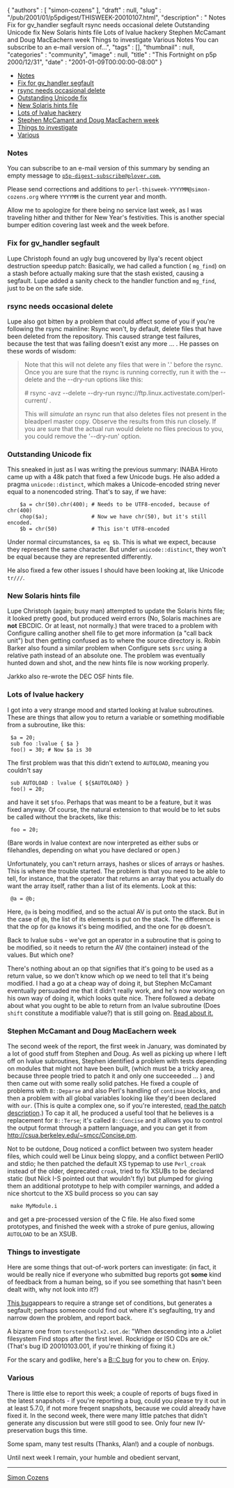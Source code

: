 {
   "authors" : [
      "simon-cozens"
   ],
   "draft" : null,
   "slug" : "/pub/2001/01/p5pdigest/THISWEEK-20010107.html",
   "description" : " Notes Fix for gv_handler segfault rsync needs occasional delete Outstanding Unicode fix New Solaris hints file Lots of lvalue hackery Stephen McCamant and Doug MacEachern week Things to investigate Various Notes You can subscribe to an e-mail version of...",
   "tags" : [],
   "thumbnail" : null,
   "categories" : "community",
   "image" : null,
   "title" : "This Fortnight on p5p 2000/12/31",
   "date" : "2001-01-09T00:00:00-08:00"
}



-   [Notes](#Notes)
-   [Fix for gv\_handler segfault](#Fix_for_gv_handler_segfault)
-   [rsync needs occasional delete](#rsync_needs_occasional_delete)
-   [Outstanding Unicode fix](#Outstanding_Unicode_fix)
-   [New Solaris hints file](#New_Solaris_hints_file)
-   [Lots of lvalue hackery](#Lots_of_lvalue_hackery)
-   [Stephen McCamant and Doug MacEachern week](#Stephen_McCamant_and_Doug_MacEachern_week)
-   [Things to investigate](#Things_to_investigate)
-   [Various](#Various)

### <span id="Notes">Notes</span>

You can subscribe to an e-mail version of this summary by sending an empty message to [`p5p-digest-subscribe@plover.com`.](mailto:p5p-digest-subscribe@plover.com)

Please send corrections and additions to `perl-thisweek-YYYYMM@simon-cozens.org` where `YYYYMM` is the current year and month.

Allow me to apologize for there being no service last week, as I was traveling hither and thither for New Year's festivities. This is another special bumper edition covering last week and the week before.

### <span id="Fix_for_gv_handler_segfault">Fix for gv\_handler segfault</span>

Lupe Christoph found an ugly bug uncovered by Ilya's recent object destruction speedup patch: Basically, we had called a function ( `mg_find`) on a stash before actually making sure that the stash existed, causing a segfault. Lupe added a sanity check to the handler function and `mg_find`, just to be on the safe side.

### <span id="rsync_needs_occasional_delete">rsync needs occasional delete</span>

Lupe also got bitten by a problem that could affect some of you if you're following the rsync mainline: Rsync won't, by default, delete files that have been deleted from the repository. This caused strange test failures, because the test that was failing doesn't exist any more ... . He passes on these words of wisdom:

> Note that this will not delete any files that were in '.' before the rsync. Once you are sure that the rsync is running correctly, run it with the --delete and the --dry-run options like this:
>
> \# rsync -avz --delete --dry-run rsync://ftp.linux.activestate.com/perl-current/ .
>
> This will *simulate* an rsync run that also deletes files not present in the bleadperl master copy. Observe the results from this run closely. If you are sure that the actual run would delete no files precious to you, you could remove the '--dry-run' option.

### <span id="Outstanding_Unicode_fix">Outstanding Unicode fix</span>

This sneaked in just as I was writing the previous summary: INABA Hiroto came up with a 48k patch that fixed a few Unicode bugs. He also added a pragma `unicode::distinct`, which makes a Unicode-encoded string never equal to a nonencoded string. That's to say, if we have:

        $a = chr(50).chr(400); # Needs to be UTF8-encoded, because of chr(400)
        chop($a);              # Now we have chr(50), but it's still encoded.
        $b = chr(50)           # This isn't UTF8-encoded

Under normal circumstances, `$a eq $b`. This is what we expect, because they represent the same character. But under `unicode::distinct`, they won't be equal because they are represented differently.

He also fixed a few other issues I should have been looking at, like Unicode `tr///`.

### <span id="New_Solaris_hints_file">New Solaris hints file</span>

Lupe Christoph (again; busy man) attempted to update the Solaris hints file; it looked pretty good, but produced weird errors (No, Solaris machines are **not** EBCDIC. Or at least, not normally.) that were traced to a problem with Configure calling another shell file to get more information (a "call back unit") but then getting confused as to where the source directory is. Robin Barker also found a similar problem when Configure sets `$src` using a relative path instead of an absolute one. The problem was eventually hunted down and shot, and the new hints file is now working properly.

Jarkko also re-wrote the DEC OSF hints file.

### <span id="Lots_of_lvalue_hackery">Lots of lvalue hackery</span>

I got into a very strange mood and started looking at lvalue subroutines. These are things that allow you to return a variable or something modifiable from a subroutine, like this:

     $a = 20;
     sub foo :lvalue { $a }
     foo() = 30; # Now $a is 30

The first problem was that this didn't extend to `AUTOLOAD`, meaning you couldn't say

     sub AUTOLOAD : lvalue { ${$AUTOLOAD} }
     foo() = 20;

and have it set `$foo`. Perhaps that was meant to be a feature, but it was fixed anyway. Of course, the natural extension to that would be to let subs be called without the brackets, like this:

     foo = 20;

(Bare words in lvalue context are now interpreted as either subs or filehandles, depending on what you have declared or open.)

Unfortunately, you can't return arrays, hashes or slices of arrays or hashes. This is where the trouble started. The problem is that you need to be able to tell, for instance, that the operator that returns an array that you actually do want the array itself, rather than a list of its elements. Look at this:

     @a = @b;

Here, `@a` is being modified, and so the actual AV is put onto the stack. But in the case of `@b`, the list of its elements is put on the stack. The difference is that the op for `@a` knows it's being modified, and the one for `@b` doesn't.

Back to lvalue subs - we've got an operator in a subroutine that is going to be modified, so it needs to return the AV (the container) instead of the values. But which one?

There's nothing about an op that signifies that it's going to be used as a return value, so we don't know which op we need to tell that it's being modified. I had a go at a cheap way of doing it, but Stephen McCamant eventually persuaded me that it didn't really work, and he's now working on his own way of doing it, which looks quite nice. There followed a debate about what you ought to be able to return from an lvalue subroutine (Does `shift` constitute a modifiable value?) that is still going on. [Read about it.](http://www.xray.mpe.mpg.de/mailing-lists/perl5-porters/2001-01/msg00110.html)

### <span id="Stephen_McCamant_and_Doug_MacEachern_week">Stephen McCamant and Doug MacEachern week</span>

The second week of the report, the first week in January, was dominated by a lot of good stuff from Stephen and Doug. As well as picking up where I left off on lvalue subroutines, Stephen identified a problem with tests depending on modules that might not have been built, (which must be a tricky area, because three people tried to patch it and only one succeeeded ... ) and then came out with some really solid patches. He fixed a couple of problems with `B::Deparse` and also Perl's handling of `continue` blocks, and then a problem with all global variables looking like they'd been declared with `our`. (This is quite a complex one, so if you're interested, [read the patch description](http://www.xray.mpe.mpg.de/mailing-lists/perl5-porters/2001-01/msg00246.html).) To cap it all, he produced a useful tool that he believes is a replacement for `B::Terse`; it's called `B::Concise` and it allows you to control the output format through a pattern language, and you can get it from <http://csua.berkeley.edu/~smcc/Concise.pm>.

Not to be outdone, Doug noticed a conflict between two system header files, which could well be Linux being sloppy, and a conflict between PerlIO and stdio; he then patched the default XS typemap to use `Perl_croak` instead of the older, deprecated `croak`, tried to fix XSUBs to be declared static (but Nick I-S pointed out that wouldn't fly) but plumped for giving them an additional prototype to help with compiler warnings, and added a nice shortcut to the XS build process so you can say

     make MyModule.i

and get a pre-processed version of the C file. He also fixed some prototypes, and finished the week with a stroke of pure genius, allowing `AUTOLOAD` to be an XSUB.

### <span id="Things_to_investigate">Things to investigate</span>

Here are some things that out-of-work porters can investigate: (in fact, it would be really nice if everyone who submitted bug reports got **some** kind of feedback from a human being, so if you see something that hasn't been dealt with, why not look into it?)

[This bug](http://bugs.perl.org/perlbug.cgi?req=bid&amp;amp;amp;bid=20010102.004&amp;amp;amp;range=15148&amp;amp;amp;format=H)appears to require a strange set of conditions, but generates a segfault; perhaps someone could find out where it's segfaulting, try and narrow down the problem, and report back.

A bizarre one from `torsten@sotlx2.sot.de`: "When descending into a Joliet filesystem Find stops after the first level. Rockridge or ISO CDs are ok." (That's bug ID 20010103.001, if you're thinking of fixing it.)

For the scary and godlike, here's a [B::C bug](http://bugs.perl.org/perlbug.cgi?req=bid&amp;amp;amp;bid=20010104.011&amp;amp;amp;range=15148&amp;amp;amp;format=H) for you to chew on. Enjoy.

### <span id="Various">Various</span>

There is little else to report this week; a couple of reports of bugs fixed in the latest snapshots - if you're reporting a bug, could you please try it out in at least 5.7.0, if not more freqent snapshots, because we could already have fixed it. In the second week, there were many little patches that didn't generate any discussion but were still good to see. Only four new IV-preservation bugs this time.

Some spam, many test results (Thanks, Alan!) and a couple of nonbugs.

Until next week I remain, your humble and obedient servant,

------------------------------------------------------------------------

[Simon Cozens](mailto:simon@brecon.co.uk)
